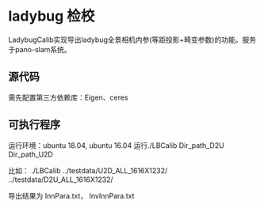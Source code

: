 
# ladybug 检校
LadybugCalib实现导出ladybug全景相机内参(等距投影+畸变参数)的功能。服务于pano-slam系统。
## 源代码
需先配置第三方依赖库：Eigen、ceres  

## 可执行程序

运行环境：ubuntu 18.04, ubuntu 16.04
运行./LBCalib   Dir_path_D2U   Dir_path_U2D

比如：
./LBCalib ../testdata/U2D_ALL_1616X1232/ ../testdata/D2U_ALL_1616X1232/

导出结果为 InnPara.txt， InvInnPara.txt

